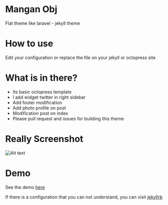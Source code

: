 # Mangan Obj
Flat theme like laravel - jekyll theme

# How to use

Edit your configuration or replace the file on your jekyll or octopress site

# What is in there?

 * Its basic octopress template
 * I add widget twitter in right sidebar
 * Add footer modification
 * Add photo profile on post
 * Modification post on index
 * Please pull request and issues for building this theme

# Really Screenshot

![Alt text](https://lh3.googleusercontent.com/-mgGcfiNMu0c/VZZSeFugypI/AAAAAAAAAXs/4ZB-JXkpJww/s800/large.png)

# Demo

See the demo [here](https://dikiaap.github.io)

If there is a configuration that you can not understand, you can visit [jekyllrb](jekyllrb.com)